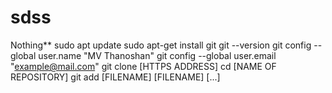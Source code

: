 # sdss
Nothing**
sudo apt update
sudo apt-get install git
git --version
git config --global user.name "MV Thanoshan"
git config --global user.email "example@mail.com"
git clone [HTTPS ADDRESS]
cd [NAME OF REPOSITORY]
git add [FILENAME] [FILENAME] [...]
